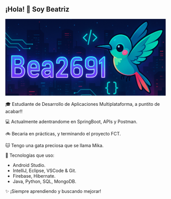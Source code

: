 ## ¡Hola! 👋 Soy Beatriz

![Banner](https://github.com/Bea2691/Bea2691/raw/main/banner2.png)

🎓 Estudiante de Desarrollo de Aplicaciones Multiplataforma, a puntito de acabar!!  

💻 Actualmente adentrandome en SpringBoot, APIs y Postman.

🚲 Becaria en prácticas, y terminando el proyecto FCT.

🐱 Tengo una gata preciosa que se llama Mika. 

🔧 Tecnologías que uso:
- Android Studio.
- IntelliJ, Eclipse, VSCode & Git.
- Firebase, Hibernate.
- Java, Python, SQL, MongoDB.

✨ ¡Siempre aprendiendo y buscando mejorar!
